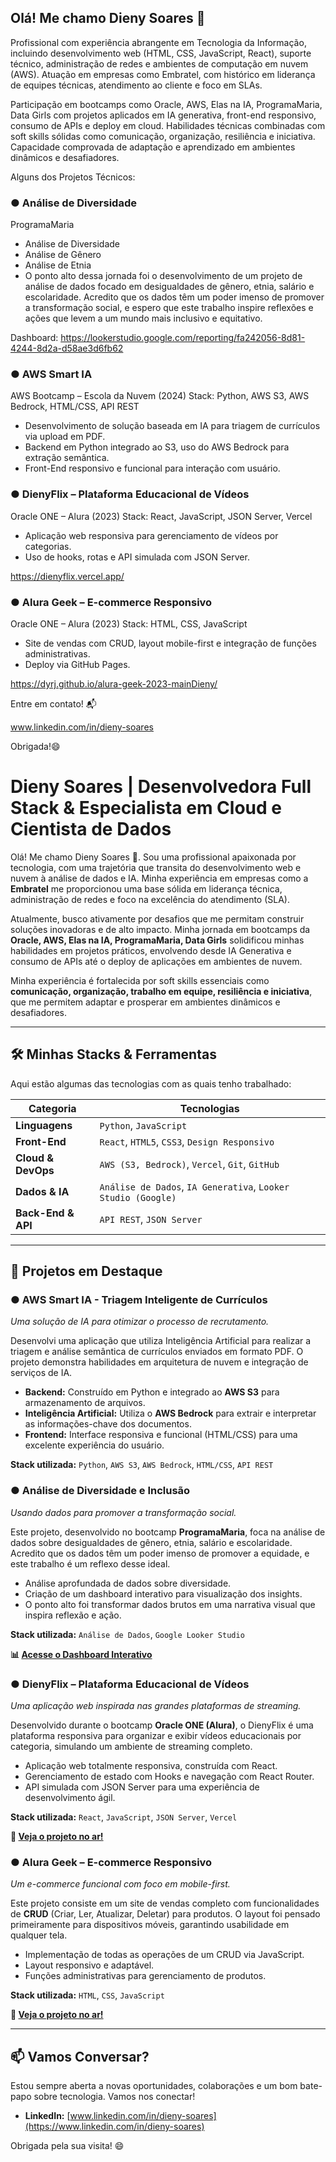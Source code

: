## Olá! Me chamo Dieny Soares 👋

Profissional com experiência abrangente em Tecnologia da Informação, incluindo desenvolvimento web (HTML, CSS, JavaScript, React), suporte técnico, administração de redes e ambientes de computação em nuvem (AWS). Atuação em empresas como Embratel, com histórico em liderança de equipes técnicas, atendimento ao cliente e foco em SLAs.

Participação em bootcamps como Oracle, AWS, Elas na IA, ProgramaMaria, Data Girls com projetos aplicados em IA generativa, front-end responsivo, consumo de APIs e deploy em cloud. Habilidades técnicas combinadas com soft skills sólidas como comunicação, organização, resiliência e iniciativa. Capacidade comprovada de adaptação e aprendizado em ambientes dinâmicos e desafiadores.

Alguns dos Projetos Técnicos:

### ● Análise de Diversidade

ProgramaMaria
- Análise de Diversidade
- Análise de Gênero
- Análise de Etnia
- O ponto alto dessa jornada foi o desenvolvimento de um projeto de análise de dados focado em desigualdades de gênero, etnia, salário e escolaridade. Acredito que os dados têm um poder imenso de promover a transformação social, e espero que este trabalho inspire reflexões e ações que levem a um mundo mais inclusivo e equitativo.
  
Dashboard: https://lookerstudio.google.com/reporting/fa242056-8d81-4244-8d2a-d58ae3d6fb62


### ●	AWS Smart IA

AWS Bootcamp – Escola da Nuvem (2024)
Stack: Python, AWS S3, AWS Bedrock, HTML/CSS, API REST
- Desenvolvimento de solução baseada em IA para triagem de currículos via upload em PDF.
- Backend em Python integrado ao S3, uso do AWS Bedrock para extração semântica.
- Front-End responsivo e funcional para interação com usuário.
  
### ●	DienyFlix – Plataforma Educacional de Vídeos

Oracle ONE – Alura (2023)
Stack: React, JavaScript, JSON Server, Vercel
- Aplicação web responsiva para gerenciamento de vídeos por categorias.
- Uso de hooks, rotas e API simulada com JSON Server.

https://dienyflix.vercel.app/
  
### ●	Alura Geek – E-commerce Responsivo

Oracle ONE – Alura (2023)
Stack: HTML, CSS, JavaScript
- Site de vendas com CRUD, layout mobile-first e integração de funções administrativas.
- Deploy via GitHub Pages.
  
https://dyrj.github.io/alura-geek-2023-mainDieny/


Entre em contato! 📬

www.linkedin.com/in/dieny-soares


Obrigada!😄



# Dieny Soares | Desenvolvedora Full Stack & Especialista em Cloud e Cientista de Dados

Olá! Me chamo Dieny Soares 👋. Sou uma profissional apaixonada por tecnologia, com uma trajetória que transita do desenvolvimento web e nuvem à análise de dados e IA. Minha experiência em empresas como a **Embratel** me proporcionou uma base sólida em liderança técnica, administração de redes e foco na excelência do atendimento (SLA).

Atualmente, busco ativamente por desafios que me permitam construir soluções inovadoras e de alto impacto. Minha jornada em bootcamps da **Oracle, AWS, Elas na IA, ProgramaMaria, Data Girls** solidificou minhas habilidades em projetos práticos, envolvendo desde IA Generativa e consumo de APIs até o deploy de aplicações em ambientes de nuvem.

Minha experiência é fortalecida por soft skills essenciais como **comunicação, organização, trabalho em equipe, resiliência e iniciativa**, que me permitem adaptar e prosperar em ambientes dinâmicos e desafiadores.

---

## 🛠️ Minhas Stacks & Ferramentas

Aqui estão algumas das tecnologias com as quais tenho trabalhado:

| Categoria      | Tecnologias                                                               |
| -------------- | ------------------------------------------------------------------------- |
| **Linguagens** | `Python`, `JavaScript`                                                    |
| **Front-End** | `React`, `HTML5`, `CSS3`, `Design Responsivo`                             |
| **Cloud & DevOps**| `AWS (S3, Bedrock)`, `Vercel`, `Git`, `GitHub`                            |
| **Dados & IA** | `Análise de Dados`, `IA Generativa`, `Looker Studio (Google)`             |
| **Back-End & API**| `API REST`, `JSON Server`                                                 |

---

## 🚀 Projetos em Destaque

### ● AWS Smart IA - Triagem Inteligente de Currículos
*Uma solução de IA para otimizar o processo de recrutamento.*

Desenvolvi uma aplicação que utiliza Inteligência Artificial para realizar a triagem e análise semântica de currículos enviados em formato PDF. O projeto demonstra habilidades em arquitetura de nuvem e integração de serviços de IA.

- **Backend:** Construído em Python e integrado ao **AWS S3** para armazenamento de arquivos.
- **Inteligência Artificial:** Utiliza o **AWS Bedrock** para extrair e interpretar as informações-chave dos documentos.
- **Frontend:** Interface responsiva e funcional (HTML/CSS) para uma excelente experiência do usuário.

**Stack utilizada:** `Python`, `AWS S3`, `AWS Bedrock`, `HTML/CSS`, `API REST`

### ● Análise de Diversidade e Inclusão
*Usando dados para promover a transformação social.*

Este projeto, desenvolvido no bootcamp **ProgramaMaria**, foca na análise de dados sobre desigualdades de gênero, etnia, salário e escolaridade. Acredito que os dados têm um poder imenso de promover a equidade, e este trabalho é um reflexo desse ideal.

- Análise aprofundada de dados sobre diversidade.
- Criação de um dashboard interativo para visualização dos insights.
- O ponto alto foi transformar dados brutos em uma narrativa visual que inspira reflexão e ação.

**Stack utilizada:** `Análise de Dados`, `Google Looker Studio`

**📊 [Acesse o Dashboard Interativo](https://lookerstudio.google.com/reporting/fa242056-8d81-4244-8d2a-d58ae3d6fb62)**

### ● DienyFlix – Plataforma Educacional de Vídeos
*Uma aplicação web inspirada nas grandes plataformas de streaming.*

Desenvolvido durante o bootcamp **Oracle ONE (Alura)**, o DienyFlix é uma plataforma responsiva para organizar e exibir vídeos educacionais por categoria, simulando um ambiente de streaming completo.

- Aplicação web totalmente responsiva, construída com React.
- Gerenciamento de estado com Hooks e navegação com React Router.
- API simulada com JSON Server para uma experiência de desenvolvimento ágil.

**Stack utilizada:** `React`, `JavaScript`, `JSON Server`, `Vercel`

**🚀 [Veja o projeto no ar!](https://dienyflix.vercel.app/)**

### ● Alura Geek – E-commerce Responsivo
*Um e-commerce funcional com foco em mobile-first.*

Este projeto consiste em um site de vendas completo com funcionalidades de **CRUD** (Criar, Ler, Atualizar, Deletar) para produtos. O layout foi pensado primeiramente para dispositivos móveis, garantindo usabilidade em qualquer tela.

- Implementação de todas as operações de um CRUD via JavaScript.
- Layout responsivo e adaptável.
- Funções administrativas para gerenciamento de produtos.

**Stack utilizada:** `HTML`, `CSS`, `JavaScript`

**🚀 [Veja o projeto no ar!](https://dyrj.github.io/alura-geek-2023-mainDieny/)**

---

## 📫 Vamos Conversar?

Estou sempre aberta a novas oportunidades, colaborações e um bom bate-papo sobre tecnologia. Vamos nos conectar!

* **LinkedIn:** [www.linkedin.com/in/dieny-soares](https://www.linkedin.com/in/dieny-soares)

Obrigada pela sua visita! 😄
